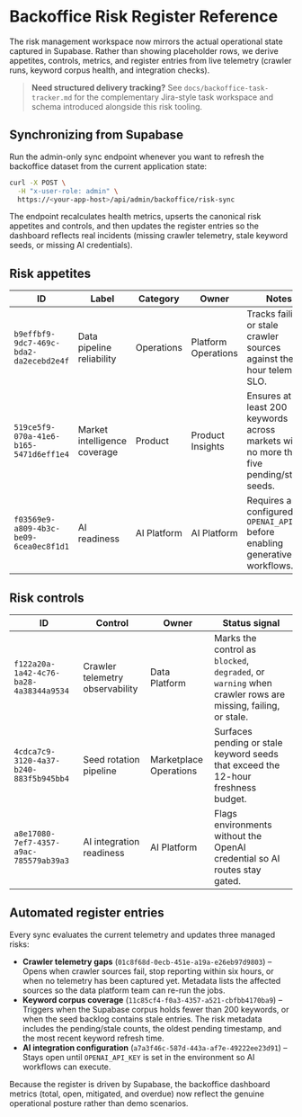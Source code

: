 # Backoffice Risk Register Reference

The risk management workspace now mirrors the actual operational state captured in Supabase. Rather than
showing placeholder rows, we derive appetites, controls, metrics, and register entries from live telemetry
(crawler runs, keyword corpus health, and integration checks).

> **Need structured delivery tracking?** See `docs/backoffice-task-tracker.md` for the complementary Jira-style
> task workspace and schema introduced alongside this risk tooling.

## Synchronizing from Supabase

Run the admin-only sync endpoint whenever you want to refresh the backoffice dataset from the current
application state:

```bash
curl -X POST \
  -H "x-user-role: admin" \
  https://<your-app-host>/api/admin/backoffice/risk-sync
```

The endpoint recalculates health metrics, upserts the canonical risk appetites and controls, and then
updates the register entries so the dashboard reflects real incidents (missing crawler telemetry, stale
keyword seeds, or missing AI credentials).

## Risk appetites

| ID | Label | Category | Owner | Notes |
| --- | --- | --- | --- | --- |
| `b9effbf9-9dc7-469c-bda2-da2ecebd2e4f` | Data pipeline reliability | Operations | Platform Operations | Tracks failing or stale crawler sources against the 6-hour telemetry SLO. |
| `519ce5f9-070a-41e6-b165-5471d6eff1e4` | Market intelligence coverage | Product | Product Insights | Ensures at least 200 keywords across markets with no more than five pending/stale seeds. |
| `f03569e9-a809-4b3c-be09-6cea0ec8f1d1` | AI readiness | AI Platform | AI Platform | Requires a configured `OPENAI_API_KEY` before enabling generative workflows. |

## Risk controls

| ID | Control | Owner | Status signal |
| --- | --- | --- | --- |
| `f122a20a-1a42-4c76-ba28-4a38344a9534` | Crawler telemetry observability | Data Platform | Marks the control as `blocked`, `degraded`, or `warning` when crawler rows are missing, failing, or stale. |
| `4cdca7c9-3120-4a37-b240-883f5b945bb4` | Seed rotation pipeline | Marketplace Operations | Surfaces pending or stale keyword seeds that exceed the 12-hour freshness budget. |
| `a8e17080-7ef7-4357-a9ac-785579ab39a3` | AI integration readiness | AI Platform | Flags environments without the OpenAI credential so AI routes stay gated. |

## Automated register entries

Every sync evaluates the current telemetry and updates three managed risks:

- **Crawler telemetry gaps** (`01c8f68d-0ecb-451e-a19a-e26eb97d9803`) – Opens when crawler sources fail, stop
  reporting within six hours, or when no telemetry has been captured yet. Metadata lists the affected sources
  so the data platform team can re-run the jobs.
- **Keyword corpus coverage** (`11c85cf4-f0a3-4357-a521-cbfbb4170ba9`) – Triggers when the Supabase corpus
  holds fewer than 200 keywords, or when the seed backlog contains stale entries. The risk metadata includes
  the pending/stale counts, the oldest pending timestamp, and the most recent keyword refresh time.
- **AI integration configuration** (`a7a3f46c-587d-443a-af7e-49222ee23d91`) – Stays open until
  `OPENAI_API_KEY` is set in the environment so AI workflows can execute.

Because the register is driven by Supabase, the backoffice dashboard metrics (total, open, mitigated, and
overdue) now reflect the genuine operational posture rather than demo scenarios.
